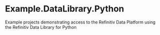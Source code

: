 # Example.DataLibrary.Python
Example projects demonstrating access to the Refinitiv Data Platform using the Refinitiv Data Library for Python
